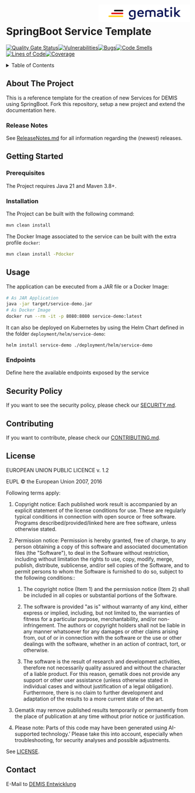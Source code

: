 <img align="right" width="250" height="47" src="media/Gematik_Logo_Flag.png"/> <br/> 

# SpringBoot Service Template

[![Quality Gate Status](https://sonar.prod.ccs.gematik.solutions/api/project_badges/measure?project=de.gematik.demis%3Aservice-demo&metric=alert_status&token=f6b0d2644cdc236a78e65a44ef61eb7f161ba1ab)](https://sonar.prod.ccs.gematik.solutions/dashboard?id=de.gematik.demis%3Aservice-demo)[![Vulnerabilities](https://sonar.prod.ccs.gematik.solutions/api/project_badges/measure?project=de.gematik.demis%3Aservice-demo&metric=vulnerabilities&token=f6b0d2644cdc236a78e65a44ef61eb7f161ba1ab)](https://sonar.prod.ccs.gematik.solutions/dashboard?id=de.gematik.demis%3Aservice-demo)[![Bugs](https://sonar.prod.ccs.gematik.solutions/api/project_badges/measure?project=de.gematik.demis%3Aservice-demo&metric=bugs&token=f6b0d2644cdc236a78e65a44ef61eb7f161ba1ab)](https://sonar.prod.ccs.gematik.solutions/dashboard?id=de.gematik.demis%3Aservice-demo)[![Code Smells](https://sonar.prod.ccs.gematik.solutions/api/project_badges/measure?project=de.gematik.demis%3Aservice-demo&metric=code_smells&token=f6b0d2644cdc236a78e65a44ef61eb7f161ba1ab)](https://sonar.prod.ccs.gematik.solutions/dashboard?id=de.gematik.demis%3Aservice-demo)[![Lines of Code](https://sonar.prod.ccs.gematik.solutions/api/project_badges/measure?project=de.gematik.demis%3Aservice-demo&metric=ncloc&token=f6b0d2644cdc236a78e65a44ef61eb7f161ba1ab)](https://sonar.prod.ccs.gematik.solutions/dashboard?id=de.gematik.demis%3Aservice-demo)[![Coverage](https://sonar.prod.ccs.gematik.solutions/api/project_badges/measure?project=de.gematik.demis%3Aservice-demo&metric=coverage&token=f6b0d2644cdc236a78e65a44ef61eb7f161ba1ab)](https://sonar.prod.ccs.gematik.solutions/dashboard?id=de.gematik.demis%3Aservice-demo)

<details>
  <summary>Table of Contents</summary>
  <ol>
    <li>
      <a href="#about-the-project">About The Project</a>
      <ul>
        <li><a href="#release-notes">Release Notes</a></li>
      </ul>
    </li>
    <li>
      <a href="#getting-started">Getting Started</a>
      <ul>
        <li><a href="#prerequisites">Prerequisites</a></li>
        <li><a href="#installation">Installation</a></li>
      </ul>
    </li>
    <li><a href="#usage">Usage</a></li>
    <li><a href="#security-policy">Security Policy</a></li>
    <li><a href="#contributing">Contributing</a></li>
    <li><a href="#license">License</a></li>
    <li><a href="#contact">Contact</a></li>
  </ol>
</details>

## About The Project

This is a reference template for the creation of new Services for DEMIS using SpringBoot.
Fork this repository, setup a new project and extend the documentation here.

### Release Notes

See [ReleaseNotes.md](./ReleaseNotes.md) for all information regarding the (newest) releases.

## Getting Started

### Prerequisites

The Project requires Java 21 and Maven 3.8+.

### Installation

The Project can be built with the following command:

```sh
mvn clean install
```

The Docker Image associated to the service can be built with the extra profile `docker`:

```sh
mvn clean install -Pdocker
```

## Usage

The application can be executed from a JAR file or a Docker Image:

```sh
# As JAR Application
java -jar target/service-demo.jar
# As Docker Image
docker run --rm -it -p 8080:8080 service-demo:latest
```

It can also be deployed on Kubernetes by using the Helm Chart defined in the folder `deployment/helm/service-demo`:

```ssh
helm install service-demo ./deployment/helm/service-demo
```

### Endpoints

Define here the available endpoints exposed by the service

## Security Policy

If you want to see the security policy, please check our [SECURITY.md](.github/SECURITY.md).

## Contributing

If you want to contribute, please check our [CONTRIBUTING.md](.github/CONTRIBUTING.md).

## License
EUROPEAN UNION PUBLIC LICENCE v. 1.2

EUPL © the European Union 2007, 2016

Following terms apply:

1. Copyright notice: Each published work result is accompanied by an explicit statement of the license conditions for use. These are regularly typical conditions in connection with open source or free software. Programs described/provided/linked here are free software, unless otherwise stated.

2. Permission notice: Permission is hereby granted, free of charge, to any person obtaining a copy of this software and associated documentation files (the "Software"), to deal in the Software without restriction, including without limitation the rights to use, copy, modify, merge, publish, distribute, sublicense, and/or sell copies of the Software, and to permit persons to whom the Software is furnished to do so, subject to the following conditions::

   1. The copyright notice (Item 1) and the permission notice (Item 2) shall be included in all copies or substantial portions of the Software.

   2. The software is provided "as is" without warranty of any kind, either express or implied, including, but not limited to, the warranties of fitness for a particular purpose, merchantability, and/or non-infringement. The authors or copyright holders shall not be liable in any manner whatsoever for any damages or other claims arising from, out of or in connection with the software or the use or other dealings with the software, whether in an action of contract, tort, or otherwise.

   3. The software is the result of research and development activities, therefore not necessarily quality assured and without the character of a liable product. For this reason, gematik does not provide any support or other user assistance (unless otherwise stated in individual cases and without justification of a legal obligation). Furthermore, there is no claim to further development and adaptation of the results to a more current state of the art.

3. Gematik may remove published results temporarily or permanently from the place of publication at any time without prior notice or justification.

4. Please note: Parts of this code may have been generated using AI-supported technology.’ Please take this into account, especially when troubleshooting, for security analyses and possible adjustments.

See [LICENSE](LICENSE.md).

## Contact

E-Mail to [DEMIS Entwicklung](mailto:demis-entwicklung@gematik.de?subject=[GitHub]%20service-demo)